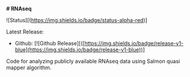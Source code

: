**# RNAseq**

![Status][(https://img.shields.io/badge/status-alpha-red)]

Latest Release:
* Github: [![Github Release][([https://img.shields.io/badge/release-v1-blue](https://img.shields.io/badge/release-v1-blue))]

Code for analyzing publicly available RNAseq data using Salmon quasi mapper algorithm.
